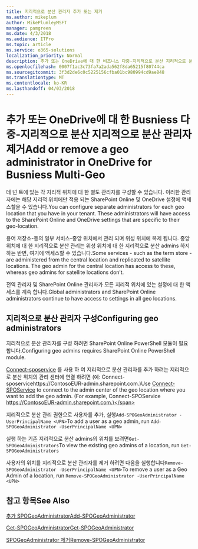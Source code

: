 ```yaml
---
title: 지리적으로 분산 관리자 추가 또는 제거
ms.author: mikeplum
author: MikePlumleyMSFT
manager: pamgreen
ms.date: 4/3/2018
ms.audience: ITPro
ms.topic: article
ms.service: o365-solutions
localization_priority: Normal
description: 추가 또는 OneDrive에 대 한 비즈니스 다중-지리적으로 분산 지리적으로 분산 관리자를 제거 하는 방법에 알아봅니다.
ms.openlocfilehash: 0007f1ac3c73fa7a2ada562f8da65215f80744ca
ms.sourcegitcommit: 3f3d2de6c0c5225156cfba01bc980994cd9ae848
ms.translationtype: MT
ms.contentlocale: ko-KR
ms.lasthandoff: 04/03/2018
---
```

# <a name="add-or-remove-a-geo-administrator-in-onedrive-for-busniess-multi-geo"></a><span data-ttu-id="1a832-103">추가 또는 OneDrive에 대 한 Busniess 다중-지리적으로 분산 지리적으로 분산 관리자 제거</span><span class="sxs-lookup"><span data-stu-id="1a832-103">Add or remove a geo administrator in OneDrive for Busniess Multi-Geo</span></span>

<span data-ttu-id="1a832-p101">테 넌 트에 있는 각 지리적 위치에 대 한 별도 관리자를 구성할 수 있습니다. 이러한 관리자에는 해당 지리적 위치에만 적용 되는 SharePoint Online 및 OneDrive 설정에 액세스할을 수 있습니다.</span><span class="sxs-lookup"><span data-stu-id="1a832-p101">You can configure separate administrators for each geo location that you have in your tenant. These administrators will have access to the SharePoint Online and OneDrive settings that are specific to their geo-location.</span></span>

<span data-ttu-id="1a832-p102">용어 저장소-등의 일부 서비스-중앙 위치에서 관리 되며 위성 위치에 복제 됩니다. 중앙 위치에 대 한 지리적으로 분산 관리는 위성 위치에 대 한 지리적으로 분산 admins 하지 하는 반면, 여기에 액세스할 수 있습니다.</span><span class="sxs-lookup"><span data-stu-id="1a832-p102">Some services - such as the term store - are administered from the central location and replicated to satellite locations. The geo admin for the central location has access to these, whereas geo admins for satellite locations don’t.</span></span>

<span data-ttu-id="1a832-108">전역 관리자 및 SharePoint Online 관리자가 모든 지리적 위치에 있는 설정에 대 한 액세스를 계속 합니다.</span><span class="sxs-lookup"><span data-stu-id="1a832-108">Global administrators and SharePoint Online administrators continue to have access to settings in all geo locations.</span></span>

## <a name="configuring-geo-administrators"></a><span data-ttu-id="1a832-109">지리적으로 분산 관리자 구성</span><span class="sxs-lookup"><span data-stu-id="1a832-109">Configuring geo administrators</span></span>

<span data-ttu-id="1a832-110">지리적으로 분산 관리자를 구성 하려면 SharePoint Online PowerShell 모듈이 필요 합니다.</span><span class="sxs-lookup"><span data-stu-id="1a832-110">Configuring geo admins requires SharePoint Online PowerShell module.</span></span>

<span data-ttu-id="1a832-111">[Connect-sposervice](https://docs.microsoft.com/powershell/module/sharepoint-online/Connect-SPOService) 를 사용 하 여 지리적으로 분산 관리자를 추가 하려는 지리적으로 분산 위치의 관리 센터에 연결 하려면 (예: Connect-sposervicehttps://ContosoEUR-admin.sharepoint.com.)</span><span class="sxs-lookup"><span data-stu-id="1a832-111">Use [Connect-SPOService](https://docs.microsoft.com/powershell/module/sharepoint-online/Connect-SPOService) to connect to the admin center of the geo location where you want to add the geo admin. (For example, Connect-SPOService  https://ContosoEUR-admin.sharepoint.com.)</span></span>

<span data-ttu-id="1a832-112">지리적으로 분산 관리 권한으로 사용자를 추가, 실행`Add-SPOGeoAdministrator -UserPrincipalName <UPN>`</span><span class="sxs-lookup"><span data-stu-id="1a832-112">To add a user as a geo admin, run `Add-SPOGeoAdministrator -UserPrincipalName <UPN>`</span></span>

<span data-ttu-id="1a832-113">실행 하는 기존 지리적으로 분산 admins의 위치를 보려면`Get-SPOGeoAdministrators`</span><span class="sxs-lookup"><span data-stu-id="1a832-113">To view the existing geo admins of a location, run `Get-SPOGeoAdministrators`</span></span>

<span data-ttu-id="1a832-114">사용자의 위치를 지리적으로 분산 관리자를 제거 하려면 다음을 실행합니다`Remove-SPOGeoAdministrator -UserPrincipalName <UPN>`</span><span class="sxs-lookup"><span data-stu-id="1a832-114">To remove a user as a Geo Admin of a location, run  `Remove-SPOGeoAdministrator -UserPrincipalName <UPN>`</span></span>

## <a name="see-also"></a><span data-ttu-id="1a832-115">참고 항목</span><span class="sxs-lookup"><span data-stu-id="1a832-115">See Also</span></span>

[<span data-ttu-id="1a832-116">추가 SPOGeoAdministrator</span><span class="sxs-lookup"><span data-stu-id="1a832-116">Add-SPOGeoAdministrator</span></span>](https://docs.microsoft.com/powershell/module/sharepoint-online/add-spogeoadministrator)

[<span data-ttu-id="1a832-117">Get-SPOGeoAdministrator</span><span class="sxs-lookup"><span data-stu-id="1a832-117">Get-SPOGeoAdministrator</span></span>](https://docs.microsoft.com/powershell/module/sharepoint-online/get-spogeoadministrator)

[<span data-ttu-id="1a832-118">SPOGeoAdministrator 제거</span><span class="sxs-lookup"><span data-stu-id="1a832-118">Remove-SPOGeoAdministrator</span></span>](https://docs.microsoft.com/powershell/module/sharepoint-online/remove-spogeoadministrator)